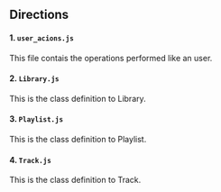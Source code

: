 ## **Directions**  

#### **1. `user_acions.js`**
This file contais the operations performed like an user.
&nbsp;
&nbsp;
&nbsp;

#### **2. `Library.js`**
This is the class definition to Library.
&nbsp;
&nbsp;
&nbsp;

#### **3. `Playlist.js`**
This is the class definition to Playlist.
&nbsp;
&nbsp;
&nbsp;

#### **4. `Track.js`**
This is the class definition to Track.